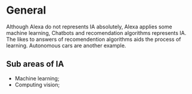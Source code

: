 # General

Although Alexa do not represents IA absolutely, Alexa applies some machine learning, Chatbots and recomendation algorithms represents IA. The likes to answers of recomendention algorithms aids the process of learning. Autonomous cars are another example.


## Sub areas of IA

- Machine learning;
- Computing vision;